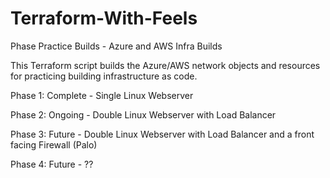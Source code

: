 # Terraform-With-Feels
Phase Practice Builds - Azure and AWS Infra Builds

This Terraform script builds the Azure/AWS network objects and resources for practicing building infrastructure as code.

Phase 1: Complete - Single Linux Webserver

Phase 2: Ongoing - Double Linux Webserver with Load Balancer

Phase 3: Future - Double Linux Webserver with Load Balancer and a front facing Firewall (Palo)

Phase 4: Future - ??
